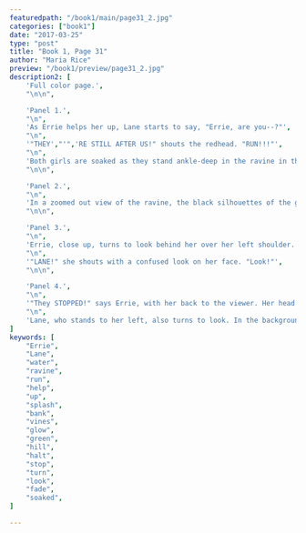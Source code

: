 ```yaml
---
featuredpath: "/book1/main/page31_2.jpg"
categories: ["book1"]
date: "2017-03-25"
type: "post"
title: "Book 1, Page 31"
author: "Maria Rice"
preview: "/book1/preview/page31_2.jpg"
description2: [
    'Full color page.',
    "\n\n",

    'Panel 1.',
    "\n",
    'As Errie helps her up, Lane starts to say, "Errie, are you--?"',
    "\n",
    '"THEY',"'",'RE STILL AFTER US!" shouts the redhead. "RUN!!!"',
    "\n",
    'Both girls are soaked as they stand ankle-deep in the ravine in the middle of the panel.',
    "\n\n",

    'Panel 2.',
    "\n",
    'In a zoomed out view of the ravine, the black silhouettes of the girls splash toward the left side of the panel onto the grassy bank, towards the tall, round trees. A large mass of vines on the right side of the panel creep down the grassy hill after them, the green glow starting to fade as the rustling slows down.',
    "\n\n",

    'Panel 3.',
    "\n",
    'Errie, close up, turns to look behind her over her left shoulder.',
    "\n",
    '"LANE!" she shouts with a confused look on her face. "Look!"',
    "\n\n",

    'Panel 4.',
    "\n", 
    '"They STOPPED!" says Errie, with her back to the viewer. Her head and shoulders appear at the bottom right of the panel.',
    "\n",
    'Lane, who stands to her left, also turns to look. In the background, the vines hang over the cliff, the green glow almost gone. Trees grow on both sides of the girls.',
]
keywords: [
    "Errie", 
    "Lane",
    "water",
    "ravine",
    "run",
    "help",
    "up",
    "splash",
    "bank",
    "vines",
    "glow",
    "green",
    "hill",
    "halt",
    "stop",
    "turn",
    "look",
    "fade",
    "soaked",
]

---
```



